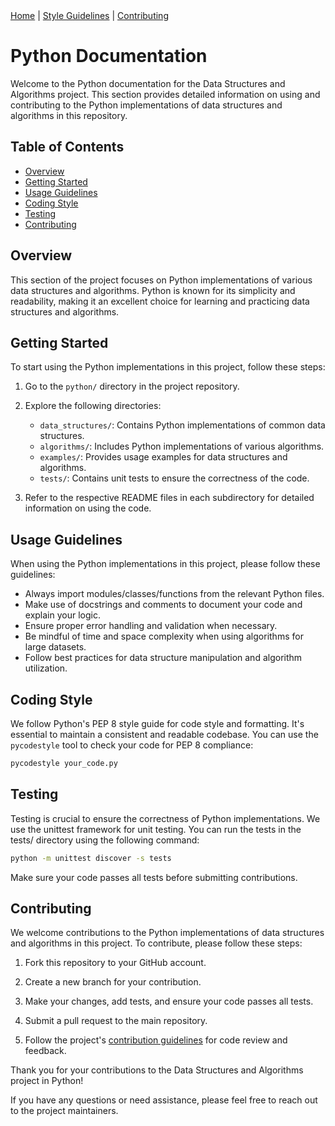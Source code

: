 <nav>
    <a href="README.md">Home</a> |
    <a href="STYLE_GUIDELINES.md">Style Guidelines</a> |
    <a href="CONTRIBUTING.md">Contributing</a>
</nav>

# Python Documentation

Welcome to the Python documentation for the Data Structures and Algorithms project. This section provides detailed information on using and contributing to the Python implementations of data structures and algorithms in this repository.


## Table of Contents

- [Overview](#overview)
- [Getting Started](#getting-started)
- [Usage Guidelines](#usage-guidelines)
- [Coding Style](#coding-style)
- [Testing](#testing)
- [Contributing](#contributing)

## Overview

This section of the project focuses on Python implementations of various data structures and algorithms. Python is known for its simplicity and readability, making it an excellent choice for learning and practicing data structures and algorithms.

## Getting Started

To start using the Python implementations in this project, follow these steps:

1. Go to the `python/` directory in the project repository.

2. Explore the following directories:
   - `data_structures/`: Contains Python implementations of common data structures.
   - `algorithms/`: Includes Python implementations of various algorithms.
   - `examples/`: Provides usage examples for data structures and algorithms.
   - `tests/`: Contains unit tests to ensure the correctness of the code.

3. Refer to the respective README files in each subdirectory for detailed information on using the code.

## Usage Guidelines

When using the Python implementations in this project, please follow these guidelines:

- Always import modules/classes/functions from the relevant Python files.
- Make use of docstrings and comments to document your code and explain your logic.
- Ensure proper error handling and validation when necessary.
- Be mindful of time and space complexity when using algorithms for large datasets.
- Follow best practices for data structure manipulation and algorithm utilization.

## Coding Style

We follow Python's PEP 8 style guide for code style and formatting. It's essential to maintain a consistent and readable codebase. You can use the `pycodestyle` tool to check your code for PEP 8 compliance:

```bash
pycodestyle your_code.py
```
## Testing
Testing is crucial to ensure the correctness of Python implementations. We use the unittest framework for unit testing. You can run the tests in the tests/ directory using the following command:

```bash
python -m unittest discover -s tests
```
Make sure your code passes all tests before submitting contributions.

## Contributing
We welcome contributions to the Python implementations of data structures and algorithms in this project. To contribute, please follow these steps:

1. Fork this repository to your GitHub account.

2. Create a new branch for your contribution.

3. Make your changes, add tests, and ensure your code passes all tests.

4. Submit a pull request to the main repository.

5. Follow the project's [contribution guidelines](../../CONTRIBUTING.md) for code review and feedback.

Thank you for your contributions to the Data Structures and Algorithms project in Python!

If you have any questions or need assistance, please feel free to reach out to the project maintainers.